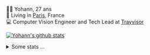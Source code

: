 <p>
  👨🏻 <bold>Yohann</bold>, 27 ans<br/>
  💼 Living in <a href="https://www.google.com/maps?q=paris">Paris</a>, France<br/>
  💻 Computer Vision Engineer and Tech Lead at <a href="https://trayvisor.com/">Trayvisor</a><br/>
</p>

<a href="https://github.com/anuraghazra/github-readme-stats"><img align="center" src="https://github-readme-stats-go94hl40s-yohann84l.vercel.app//api?username=yohann84L&show_icons=true&include_all_commits=true" alt="Yohann's github stats" /> </a>


<details>
  <summary>Some stats ...</summary><br/>
  

<!--START_SECTION:waka-->
![Code Time](http://img.shields.io/badge/Code%20Time-1%2C169%20hrs%2035%20mins-blue)

![Profile Views](http://img.shields.io/badge/Profile%20Views-0-blue)

**🐱 My GitHub Data** 

> 📦 440.9 kB Used in GitHub's Storage 
 > 
> 🏆 1,368 Contributions in the Year 2024
 > 
> 🚫 Not Opted to Hire
 > 
> 📜 26 Public Repositories 
 > 
> 🔑 21 Private Repositories 
 > 
**I'm an Early 🐤** 

```text
🌞 Morning                16949 commits       ████████░░░░░░░░░░░░░░░░░   31.14 % 
🌆 Daytime                30850 commits       ██████████████░░░░░░░░░░░   56.68 % 
🌃 Evening                6490 commits        ███░░░░░░░░░░░░░░░░░░░░░░   11.92 % 
🌙 Night                  136 commits         ░░░░░░░░░░░░░░░░░░░░░░░░░   00.25 % 
```
📅 **I'm Most Productive on Wednesday** 

```text
Monday                   10026 commits       █████░░░░░░░░░░░░░░░░░░░░   18.42 % 
Tuesday                  10125 commits       █████░░░░░░░░░░░░░░░░░░░░   18.60 % 
Wednesday                11675 commits       █████░░░░░░░░░░░░░░░░░░░░   21.45 % 
Thursday                 11069 commits       █████░░░░░░░░░░░░░░░░░░░░   20.34 % 
Friday                   10494 commits       █████░░░░░░░░░░░░░░░░░░░░   19.28 % 
Saturday                 346 commits         ░░░░░░░░░░░░░░░░░░░░░░░░░   00.64 % 
Sunday                   690 commits         ░░░░░░░░░░░░░░░░░░░░░░░░░   01.27 % 
```


📊 **This Week I Spent My Time On** 

```text
🕑︎ Time Zone: Europe/Paris

💬 Programming Languages: 
Python                   2 hrs 8 mins        ██████████████░░░░░░░░░░░   54.97 % 
JavaScript               34 mins             ████░░░░░░░░░░░░░░░░░░░░░   14.69 % 
YAML                     23 mins             ███░░░░░░░░░░░░░░░░░░░░░░   10.09 % 
Markdown                 20 mins             ██░░░░░░░░░░░░░░░░░░░░░░░   08.66 % 
JSON                     14 mins             ██░░░░░░░░░░░░░░░░░░░░░░░   06.38 % 

🔥 Editors: 
VS Code                  3 hrs 53 mins       █████████████████████████   100.00 % 

💻 Operating System: 
Mac                      3 hrs 53 mins       █████████████████████████   100.00 % 
```

**I Mostly Code in Python** 

```text
Python                   27 repos            ██████████████░░░░░░░░░░░   55.10 % 
Jupyter Notebook         4 repos             ██░░░░░░░░░░░░░░░░░░░░░░░   08.16 % 
JavaScript               3 repos             ██░░░░░░░░░░░░░░░░░░░░░░░   06.12 % 
HTML                     2 repos             █░░░░░░░░░░░░░░░░░░░░░░░░   04.08 % 
Shell                    1 repo              █░░░░░░░░░░░░░░░░░░░░░░░░   02.04 % 
```




 Last Updated on 13/12/2024 00:44:25 UTC
<!--END_SECTION:waka-->
